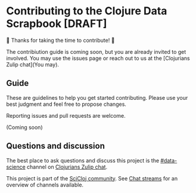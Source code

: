 # Contributing to the Clojure Data Scrapbook [DRAFT]

:tada: Thanks for taking the time to contribute! :tada:

The contribiution guide is coming soon, but you are already invited to get involved. You may use the issues page or reach out to us at the [Clojurians Zulip chat](You may).

## Guide

These are guidelines to help you get started contributing. Please use your best judgment and feel free to propose changes.

Reporting issues and pull requests are welcome.

(Coming soon)

## Questions and discussion

The best place to ask questions and discuss this project is the [#data-science](https://clojurians.zulipchat.com/#narrow/stream/151924-data-science) channel on [Clojurians Zulip chat](http://clojurians.zulipchat.com/).

This project is part of the [SciCloj community](https://scicloj.github.io/docs/community/about/).
See [Chat streams](https://scicloj.github.io/docs/community/chat/) for an overview of channels available.

